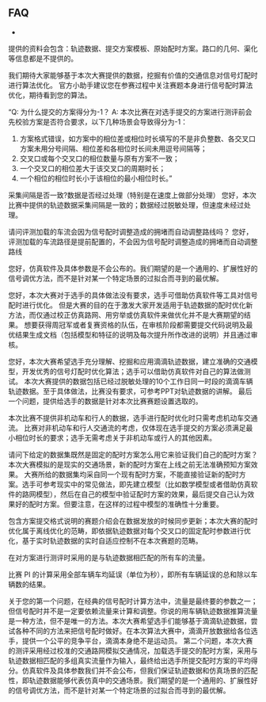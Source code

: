 ## FAQ

- 
提供的资料会包含：轨迹数据、提交方案模板、原始配时方案。路口的几何、渠化等信息都是不提供的。

我们期待大家能够基于本次大赛提供的数据，挖掘有价值的交通信息对信号灯配时进行算法优化。 官方小助手建议您在参赛过程中关注赛题本身进行信号配时算法优化，期待看到您的算法。


“Q:
为什么提交的方案得分为-1？
A:
本次比赛在对选手提交的方案进行测评前会先校验方案是否符合要求，以下几种场景会导致得分为-1：
1. 方案格式错误，如方案中的相位差或相位时长填写的不是非负整数、各交叉口方案未用分号间隔、相位差和各相位时长间未用逗号间隔等；
2. 交叉口或每个交叉口的相位数量与原有方案不一致；
3. 一个交叉口的相位差大于该交叉口的周期时长；
4. 一个相位的相位时长小于该相位的最小相位时长。”


采集间隔是否一致?数据是否经过处理（特别是在速度上做部分处理）
您好，本次比赛中提供的轨迹数据采集间隔是一致的；数据经过脱敏处理，但速度未经过处理。

请问评测加载的车流会因为信号配时调整造成的拥堵而自动调整路线吗？
您好，评测加载的车流路径是提前配置的，不会因为信号配时调整造成的拥堵而自动调整路线


您好，仿真软件及具体参数是不会公布的。我们期望的是一个通用的、扩展性好的信号调优方法，而不是针对某一个特定场景的过拟合而寻到的最优解。


您好，本次大赛对于选手的具体做法没有要求，选手可借助仿真软件等工具对信号配时进行优化。
但是大赛的目的在于激发大家开发适用于轨迹数据的配时优化新方法，而仅通过校正仿真路网、用穷举或仿真软件来做优化并不是大赛期望的结果。
想要获得周冠军或者复赛资格的队伍，在审核阶段都需要提交代码说明及最优结果生成文档（包括模型和特征的说明及每次提升所作改进的说明）并且通过审核。

您好，本次大赛希望选手充分理解、挖掘和应用滴滴轨迹数据，建立准确的交通模型，开发优秀的信号灯配时优化算法；选手可以借助仿真软件对自己的算法做测试。
本次大赛提供的数据包括已经过脱敏处理的10个工作日同一时段的滴滴车辆轨迹数据。至于具体做法，比赛没有要求，可参考PPT对轨迹数据的讲解。
最后一个问题，提供给选手的数据是针对本次比赛赛题设置选取的。

本次比赛不提供非机动车和行人的数据，选手进行配时优化时只需考虑机动车交通流。
比赛对非机动车和行人交通流的考虑，仅体现在选手提交的方案必须满足最小相位时长的要求；选手无需考虑关于非机动车或行人的其他因素。

请问下给定的数据集既然是固定的配时方案怎么用它来验证我们自己的配时方案？
本次大赛模拟的是现实的交通场景，新的配时方案在上线之前无法准确预知方案效果。
大赛所给的数据集均采自同一个现有配时方案，不能直接验证新的配时方案。选手可参考现实中的常见做法，即先建立模型（比如数学模型或者借助仿真软件的路网模型），然后在自己的模型中验证配时方案的效果，最后提交自己认为效果好的配时方案。但要注意，在这样的过程中模型的准确性十分重要。

包含方案提交格式说明的赛题介绍会在数据发放的时候同步更新；本次大赛的配时优化属于离线优化的范畴，即依据轨迹数据对每个交叉口的固定配时参数进行优化，基于实时轨迹数据的实时自适应控制不在本次赛题的范畴。


在对方案进行测评时采用的是与轨迹数据相匹配的所有车的流量。

比赛 PI 的计算采用全部车辆车均延误（单位为秒），即所有车辆延误的总和除以车辆数的结果。

关于您的第一个问题，在经典的信号配时计算方法中，流量是最终要的参数之一；但信号配时并不是一定要依赖流量来计算和调整。你说的用车辆轨迹数据推算流量是一种方法，但不是唯一的方法。本次大赛希望选手们能够基于滴滴轨迹数据，尝试各种不同的方法来把信号配时做好。在本次算法大赛中，滴滴开放数据给各位选手，提供一个公平的竞争平台，滴滴本身绝不是运动员。
第二个问题，本次大赛的测评采用经过校准的交通路网模拟交通情况，加载选手提交的配时方案，采用与轨迹数据相匹配的多组真实流量作为输入，最终给出选手所提交配时方案的平均得分。仿真软件及具体参数我们并不会公布，但我们保证轨迹数据和仿真场景的匹配性，即轨迹数据能够代表仿真中的交通场景。我们期望的是一个通用的、扩展性好的信号调优方法，而不是针对某一个特定场景的过拟合而寻到的最优解。